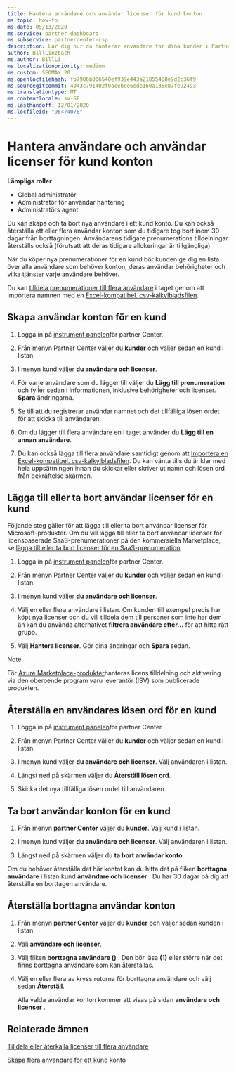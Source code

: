 ```yaml
---
title: Hantera användare och användar licenser för kund konton
ms.topic: how-to
ms.date: 05/13/2020
ms.service: partner-dashboard
ms.subservice: partnercenter-csp
description: Lär dig hur du hanterar användare för dina kunder i Partner Center, till exempel skapa användar konton, lägga till eller ta bort användar licenser, återställa användar lösen ord och ta bort eller återställa användar konton.
author: BillLinzbach
ms.author: BillLi
ms.localizationpriority: medium
ms.custom: SEOMAY.20
ms.openlocfilehash: fb7906b006540ef939e443a21855488e9d2c36f9
ms.sourcegitcommit: 4043c791402f0acebee6ede160a135e87fe92493
ms.translationtype: MT
ms.contentlocale: sv-SE
ms.lasthandoff: 12/01/2020
ms.locfileid: "96474078"
---
```

# <a name="manage-users-and-user-licenses-for-customer-accounts"></a>Hantera användare och användar licenser för kund konton

**Lämpliga roller**

- Global administratör
- Administratör för användar hantering
- Administratörs agent


Du kan skapa och ta bort nya användare i ett kund konto. Du kan också återställa ett eller flera användar konton som du tidigare tog bort inom 30 dagar från borttagningen. Användarens tidigare prenumerations tilldelningar återställs också (förutsatt att deras tidigare allokeringar är tillgängliga).

När du köper nya prenumerationer för en kund bör kunden ge dig en lista över alla användare som behöver konton, deras användar behörigheter och vilka tjänster varje användare behöver.  

Du kan [tilldela prenumerationer till flera användare](bulk-license-provisioning-for-multiple-users.md) i taget genom att importera namnen med en [Excel-kompatibel. csv-kalkylbladsfilen](adding-multiple-users-to-a-customer-account.md).

<a href="" id="createuseraccounts"></a>

## <a name="create-user-accounts-for-a-customer"></a>Skapa användar konton för en kund

1. Logga in på [instrument panelen](https://partner.microsoft.com/dashboard)för partner Center.

2. Från menyn Partner Center väljer du **kunder** och väljer sedan en kund i listan.

3. I menyn kund väljer **du användare och licenser**.

4. För varje användare som du lägger till väljer du **Lägg till prenumeration** och fyller sedan i informationen, inklusive behörigheter och licenser. **Spara** ändringarna.

5. Se till att du registrerar användar namnet och det tillfälliga lösen ordet för att skicka till användaren.

6. Om du lägger till flera användare en i taget använder du **Lägg till en annan användare**.

7. Du kan också lägga till flera användare samtidigt genom att [Importera en Excel-kompatibel. csv-kalkylbladsfilen](adding-multiple-users-to-a-customer-account.md). Du kan vänta tills du är klar med hela uppsättningen innan du skickar eller skriver ut namn och lösen ord från bekräftelse skärmen.

<a href="" id="userlicensing"></a>

## <a name="add-or-remove-user-licenses-for-a-customer"></a>Lägga till eller ta bort användar licenser för en kund

Följande steg gäller för att lägga till eller ta bort användar licenser för Microsoft-produkter. Om du vill lägga till eller ta bort användar licenser för licensbaserade SaaS-prenumerationer på den kommersiella Marketplace, se [lägga till eller ta bort licenser för en SaaS-prenumeration](csp-commercial-marketplace-manage.md#add-or-remove-licenses-for-a-saas-subscription).

1. Logga in på [instrument panelen](https://partner.microsoft.com/dashboard)för partner Center.

2. Från menyn Partner Center väljer du **kunder** och väljer sedan en kund i listan.

3. I menyn kund väljer **du användare och licenser**.

4. Välj en eller flera användare i listan. Om kunden till exempel precis har köpt nya licenser och du vill tilldela dem till personer som inte har dem än kan du använda alternativet **filtrera användare efter...** för att hitta rätt grupp.

5. Välj **Hantera licenser**. Gör dina ändringar och **Spara** sedan.

> [!NOTE]
> För [Azure Marketplace-produkter](csp-commercial-marketplace-manage.md#assign-licenses-and-activate-a-subscription-on-behalf-of-a-customer)hanteras licens tilldelning och aktivering via den oberoende program varu leverantör (ISV) som publicerade produkten.

<a href="" id="resetpassword"></a>

## <a name="reset-a-users-password-for-a-customer"></a>Återställa en användares lösen ord för en kund

1. Logga in på [instrument panelen](https://partner.microsoft.com/dashboard)för partner Center.

2. Från menyn Partner Center väljer du **kunder** och väljer sedan en kund i listan.

3.  I menyn kund väljer **du användare och licenser**. Välj användaren i listan.

4.  Längst ned på skärmen väljer du **Återställ lösen ord**. 

5.  Skicka det nya tillfälliga lösen ordet till användaren.

<a href="" id="deleteuseraccounts"></a>

## <a name="delete-user-accounts-for-a-customer"></a>Ta bort användar konton för en kund

1.  Från menyn **partner Center** väljer du **kunder**. Välj kund i listan.

2.  I menyn kund väljer **du användare och licenser**. Välj användaren i listan.

3.  Längst ned på skärmen väljer du **ta bort användar konto**.

Om du behöver återställa det här kontot kan du hitta det på fliken **borttagna användare** i listan kund **användare och licenser** . Du har 30 dagar på dig att återställa en borttagen användare.

<a href="" id="restoreuseraccounts"></a>

## <a name="restore-deleted-user-accounts"></a>Återställa borttagna användar konton

1.  Från menyn **partner Center** väljer du **kunder** och väljer sedan kunden i listan.

2.  Välj **användare och licenser**.

3.  Välj fliken **borttagna användare ()** . Den bör läsa **(1)** eller större när det finns borttagna användare som kan återställas.

4.  Välj en eller flera av kryss rutorna för borttagna användare och välj sedan **Återställ**.

    Alla valda användar konton kommer att visas på sidan **användare och licenser** .

## <a name="related-topics"></a>Relaterade ämnen


[Tilldela eller återkalla licenser till flera användare](bulk-license-provisioning-for-multiple-users.md)

[Skapa flera användare för ett kund konto](adding-multiple-users-to-a-customer-account.md)
